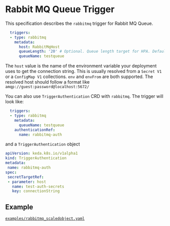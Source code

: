 # Rabbit MQ Queue Trigger

This specification describes the `rabbitmq` trigger for Rabbit MQ Queue.

```yaml
  triggers:
  - type: rabbitmq
    metadata:
      host: RabbitMqHost
      queueLength: '20' # Optional. Queue length target for HPA. Default: 20 messages
      queueName: testqueue
```

The `host` value is the name of the environment variable your deployment uses to get the connection string. This is usually resolved from a `Secret V1` or a `ConfigMap V1` collections. `env` and `envFrom` are both supported.  The resolved host should follow a format like `amqp://guest:password@localhost:5672/`

 You can also use `TriggerAuthentication` CRD with `rabbitmq`. The trigger will look like:

```yaml
  triggers:
  - type: rabbitmq
    metadata:
      queueName: testqueue
    authenticationRef:
      name: rabbitmq-auth
```
 and a `TriggerAuthentication` object

 ```yaml
apiVersion: keda.k8s.io/v1alpha1
kind: TriggerAuthentication
metadata:
  name: rabbitmq-auth
spec:
  secretTargetRef:
  - parameter: host
    name: test-auth-secrets
    key: connectionString
```

## Example

[`examples/rabbitmq_scaledobject.yaml`](./../../examples/rabbitmq_scaledobject.yaml)
